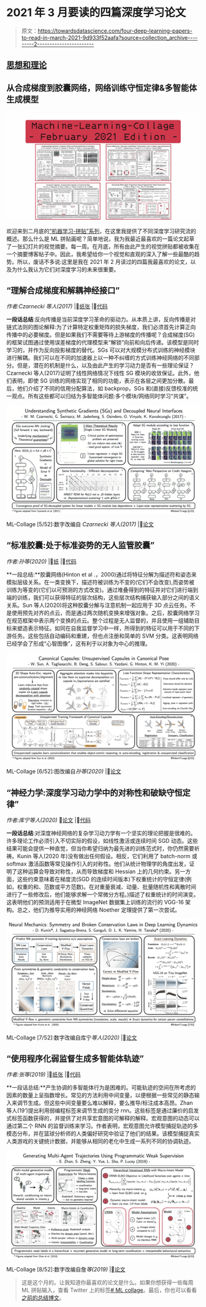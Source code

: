 # 2021 年 3 月要读的四篇深度学习论文

> 原文：<https://towardsdatascience.com/four-deep-learning-papers-to-read-in-march-2021-9d933f52aafa?source=collection_archive---------2----------------------->

## [思想和理论](https://towardsdatascience.com/tagged/thoughts-and-theory)

## **从合成梯度到胶囊网络，网络训练守恒定律&多智能体生成模型**

![](img/010286ee3aaa114cdbe44b9ce3b12931.png)

欢迎来到二月底的[“机器学习-拼贴”系列](https://twitter.com/hashtag/mlcollage)，在这里我提供了不同深度学习研究流的概述。那么什么是 ML 拼贴画呢？简单地说，我为我最近最喜欢的一篇论文起草了一张幻灯片的视觉摘要。每一周。在月底，所有由此产生的视觉拼贴都被收集在一个摘要博客帖子中。因此，我希望给你一个视觉和直观的深入了解一些最酷的趋势。所以，废话不多说:这里是我在 2021 年 2 月读过的四篇我最喜欢的论文，以及为什么我认为它们对深度学习的未来很重要。

## **“理解合成梯度和解耦神经接口”**

*作者:Czarnecki 等人(2017)* |📝[纸张](https://arxiv.org/pdf/1703.00522.pdf) |🤖[代码](https://github.com/andrewliao11/dni.pytorch)

**一段话总结**:反向传播是当前深度学习革命的驱动力。从本质上讲，反向传播是对链式法则的图论解释:为了计算特定权重矩阵的损失梯度，我们必须首先计算正向传播中的必要梯度。但是如果我们不需要等待上游梯度的传播呢？合成梯度(SG)的框架试图通过使用误差梯度的代理模型来“解锁”向前和向后传递。该模型是同时学习的，并作为反向投影梯度的替代。SGs 可以对大规模分布式训练的神经模块进行解耦。我们可以在不同的加速器上以一种不纠缠的方式训练神经网络的不同部分。但是，潜在的机制是什么，以及由此产生的学习动力是否有一些理论保证？Czarnecki 等人(2017)证明了线性网络情况下线性 SG 模块的收敛保证。此外，他们表明，即使 SG 训练的网络实现了相同的功能，表示在各层之间更加分散。最后，他们介绍了不同的信用分配算法，如 backprop，SGs 和(直接)反馈校准的统一观点。所有这些都可以归结为多智能体问题:多个模块/网络同时学习“共谋”。

![](img/4022a849930c1adffccadb78e7e44247.png)

ML-Collage [5/52]:数字改编自 *Czarnecki 等人(2017)* |📝[论文](https://arxiv.org/pdf/1703.00522.pdf)

## **“标准胶囊:处于标准姿势的无人监管胶囊”**

*作者:孙等(2020)* |📝[纸](https://arxiv.org/abs/2012.04718) |🤖[代码](https://github.com/canonical-capsules/canonical-capsules)

**一段总结:**胶囊网络(Hinton et al .，2000)通过将特征分解为描述符和姿态来模拟层级关系。在一类变换下，描述符被训练为不变的(它们不会改变),而姿势被训练为等变的(它们以可预测的方式改变)。通过堆叠得到的特征并对它们进行端到端的训练，我们可以获得特征的层次结构，这些层次结构捕获输入部分之间的语义关系。Sun 等人(2020)将这种胶囊分解与注意机制一起应用于 3D 点云任务。不是使用预先对齐的点云，而是通过两次随机变换来增强对象。之后，胶囊网络学习在规范框架中表示两个变换的点云。整个过程是无人监督的，并且使用一组辅助目标来塑造表示特征。如同在自我监督学习中一样，所得到的特征可以用于不同的下游任务。这些包括自动编码和重建，但也点注册和简单的 SVM 分类。这表明网络已经学会了形成“心智图像”，这有利于以对象为中心的推理。

![](img/02dff2c72a001afeb132124b98aef2aa.png)

ML-Collage [6/52]:图改编自*孙等(2020)* |📝[论文](https://arxiv.org/abs/2012.04718)

## **“神经力学:深度学习动力学中的对称性和破缺守恒定律”**

*作者:库宁等人(2020)* 📝[论文](https://arxiv.org/pdf/2012.04728.pdf) |🤖[代码](https://github.com/danielkunin/neural-mechanics)

**一段话总结**:对深度神经网络的复杂学习动力学有一个坚实的理论把握是很难的。许多理论工作必须引入不切实际的假设，如线性激活或连续时间 SGD 动态。这些结果可能会提供一种直觉，但当你希望归纳为最先进的训练范式时，你仍然需要祈祷。Kunin 等人(2020 年)没有做出任何假设。相反，它们利用了 batch-norm 或 softmax 激活函数等常见操作引入的对称性。他们从统计物理学的角度出发，证明了这种运算会导致对称性，从而导致梯度和 Hessian 上的几何约束。另一方面，这些约束意味着在梯度流(SGD 的连续时间版本)下权重统计的守恒定律(例如，权重的和、范数或平方范数)。在对重量衰减、动量、批量随机性和离散时间进行了一些修改后，他们能够求解一个常微分方程。)描述了权重统计的时间演变。这表明他们的预测适用于在微型 ImageNet 数据集上训练的流行的 VGG-16 架构。总之，他们为推导实用的神经网络 Noether 定理提供了第一次尝试。

![](img/c118d7f2c74dbd0520b022a1f6bbe497.png)

ML-Collage [7/52]:数字改编自库宁*等人(2020)* |📝[论文](https://arxiv.org/pdf/2012.04728.pdf)

## **“使用程序化弱监督生成多智能体轨迹”**

*作者:张等(2019)* |📝[纸张](https://arxiv.org/abs/1803.07612) |🤖[代码](https://github.com/ezhan94/multiagent-programmatic-supervision)

**一段话总结:**产生协调的多智能体行为是困难的。可能轨迹的空间在所考虑的因素的数量上呈指数增长。常见的方法利用中间变量，以便根据一些常见的静态输入来调节生成。但这些中间变量要么难以解释，要么推导/标注成本高昂。Zhan 等人(19’)提出利用弱编程标签来调节生成的变分 rnn。这些标签是通过廉价的启发式标签函数获得的，并提供了对共享宏意图的可解释的解释。宏观意图的动态可以通过第二个 RNN 的监督训练来学习。作者表明，宏观意图允许模型捕捉轨迹的多模态分布，并在篮球分析师的人类偏好研究中验证了他们的结果。该模型捕捉真实人类游戏的关键统计数据，并能够从相同的老化中生成一系列不同的协调轨迹。

![](img/62bd3ff01d56d531472fdfee8a0559a7.png)

ML-Collage [8/52]:数字改编自詹*等(2019)* |📝[论文](https://arxiv.org/abs/1803.07612)

> 这是这个月的。让我知道你最喜欢的论文是什么。如果你想获得一些每周 ML 拼贴输入，查看 Twitter 上的标签[# ML collage](https://twitter.com/hashtag/mlcollage)。最后，你也可以看看[之前的总结博文](/four-deep-learning-papers-to-read-in-february-2021-abc9e30db3ab)。
